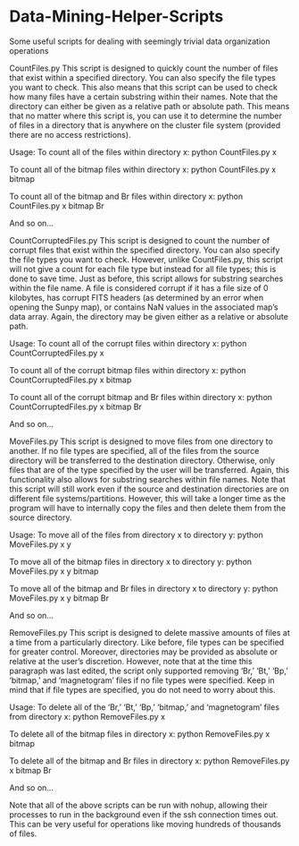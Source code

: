 # Data-Mining-Helper-Scripts
Some useful scripts for dealing with seemingly trivial data organization operations

CountFiles.py
This script is designed to quickly count the number of files that exist within a specified directory. You can also specify the file types you want to check. This also means that this script can be used to check how many files have a certain substring within their names. Note that the directory can either be given as a relative path or absolute path. This means that no matter where this script is, you can use it to determine the number of files in a directory that is anywhere on the cluster file system (provided there are no access restrictions). 

Usage:
To count all of the files within directory x:
python CountFiles.py x

To count all of the bitmap files within directory x:
python CountFiles.py x bitmap

To count all of the bitmap and Br files within directory x:
python CountFiles.py x bitmap Br

And so on...

CountCorruptedFiles.py
This script is designed to count the number of corrupt files that exist within the specified directory. You can also specify the file types you want to check. However, unlike CountFiles.py, this script will not give a count for each file type but instead for all file types; this is done to save time. Just as before, this script allows for substring searches within the file name. A file is considered corrupt if it has a file size of 0 kilobytes, has corrupt FITS headers (as determined by an error when opening the Sunpy map), or contains NaN values in the associated map’s data array. Again, the directory may be given either as a relative or absolute path.

Usage:
To count all of the corrupt files within directory x:
python CountCorruptedFiles.py x

To count all of the corrupt bitmap files within directory x:
python CountCorruptedFiles.py x bitmap

To count all of the corrupt bitmap and Br files within directory x:
python CountCorruptedFiles.py x bitmap Br

And so on...

MoveFiles.py
This script is designed to move files from one directory to another. If no file types are specified, all of the files from the source directory will be transferred to the destination directory. Otherwise, only files that are of the type specified by the user will be transferred. Again, this functionality also allows for substring searches within file names. Note that this script will still work even if the source and destination directories are on different file systems/partitions. However, this will take a longer time as the program will have to internally copy the files and then delete them from the source directory.

Usage:
To move all of the files from directory x to directory y:
python MoveFiles.py x y

To move all of the bitmap files in directory x to directory y:
python MoveFiles.py x y bitmap

To move all of the bitmap and Br files in directory x to directory y:
python MoveFiles.py x y bitmap Br

And so on...

RemoveFiles.py
This script is designed to delete massive amounts of files at a time from a particularly directory. Like before, file types can be specified for greater control. Moreover, directories may be provided as absolute or relative at the user’s discretion. However, note that at the time this paragraph was last edited, the script only supported removing ‘Br,’ ‘Bt,’ ‘Bp,’ ‘bitmap,’ and ‘magnetogram’ files if no file types were specified. Keep in mind that if file types are specified, you do not need to worry about this.

Usage:
To delete all of the ‘Br,’ ‘Bt,’ ‘Bp,’ ‘bitmap,’ and ‘magnetogram’ files from directory x:
python RemoveFiles.py x

To delete all of the bitmap files in directory x:
python RemoveFiles.py x bitmap

To delete all of the bitmap and Br files in directory x:
python RemoveFiles.py x bitmap Br

And so on...

Note that all of the above scripts can be run with nohup, allowing their processes to run in the background even if the ssh connection times out. This can be very useful for operations like moving hundreds of thousands of files.
